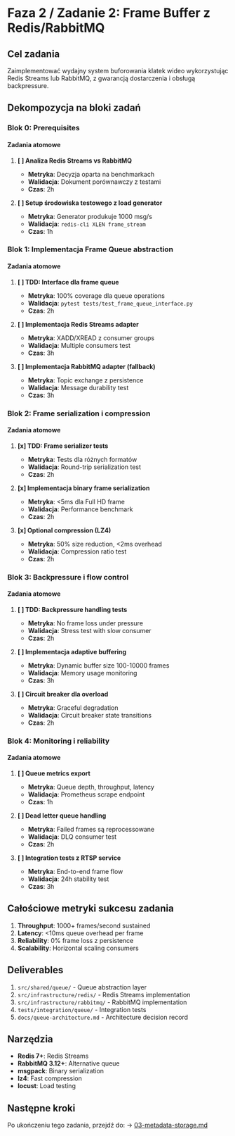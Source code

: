 # Faza 2 / Zadanie 2: Frame Buffer z Redis/RabbitMQ

## Cel zadania

Zaimplementować wydajny system buforowania klatek wideo wykorzystując Redis Streams lub RabbitMQ, z gwarancją dostarczenia i obsługą backpressure.

## Dekompozycja na bloki zadań

### Blok 0: Prerequisites

#### Zadania atomowe

1. **[ ] Analiza Redis Streams vs RabbitMQ**
   - **Metryka**: Decyzja oparta na benchmarkach
   - **Walidacja**: Dokument porównawczy z testami
   - **Czas**: 2h

2. **[ ] Setup środowiska testowego z load generator**
   - **Metryka**: Generator produkuje 1000 msg/s
   - **Walidacja**: `redis-cli XLEN frame_stream`
   - **Czas**: 1h

### Blok 1: Implementacja Frame Queue abstraction

#### Zadania atomowe

1. **[ ] TDD: Interface dla frame queue**
   - **Metryka**: 100% coverage dla queue operations
   - **Walidacja**: `pytest tests/test_frame_queue_interface.py`
   - **Czas**: 2h

2. **[ ] Implementacja Redis Streams adapter**
   - **Metryka**: XADD/XREAD z consumer groups
   - **Walidacja**: Multiple consumers test
   - **Czas**: 3h

3. **[ ] Implementacja RabbitMQ adapter (fallback)**
   - **Metryka**: Topic exchange z persistence
   - **Walidacja**: Message durability test
   - **Czas**: 3h

### Blok 2: Frame serialization i compression

#### Zadania atomowe

1. **[x] TDD: Frame serializer tests**
   - **Metryka**: Tests dla różnych formatów
   - **Walidacja**: Round-trip serialization test
   - **Czas**: 2h

2. **[x] Implementacja binary frame serialization**
   - **Metryka**: <5ms dla Full HD frame
   - **Walidacja**: Performance benchmark
   - **Czas**: 2h

3. **[x] Optional compression (LZ4)**
   - **Metryka**: 50% size reduction, <2ms overhead
   - **Walidacja**: Compression ratio test
   - **Czas**: 2h

### Blok 3: Backpressure i flow control

#### Zadania atomowe

1. **[ ] TDD: Backpressure handling tests**
   - **Metryka**: No frame loss under pressure
   - **Walidacja**: Stress test with slow consumer
   - **Czas**: 2h

2. **[ ] Implementacja adaptive buffering**
   - **Metryka**: Dynamic buffer size 100-10000 frames
   - **Walidacja**: Memory usage monitoring
   - **Czas**: 3h

3. **[ ] Circuit breaker dla overload**
   - **Metryka**: Graceful degradation
   - **Walidacja**: Circuit breaker state transitions
   - **Czas**: 2h

### Blok 4: Monitoring i reliability

#### Zadania atomowe

1. **[ ] Queue metrics export**
   - **Metryka**: Queue depth, throughput, latency
   - **Walidacja**: Prometheus scrape endpoint
   - **Czas**: 1h

2. **[ ] Dead letter queue handling**
   - **Metryka**: Failed frames są reprocessowane
   - **Walidacja**: DLQ consumer test
   - **Czas**: 2h

3. **[ ] Integration tests z RTSP service**
   - **Metryka**: End-to-end frame flow
   - **Walidacja**: 24h stability test
   - **Czas**: 3h

## Całościowe metryki sukcesu zadania

1. **Throughput**: 1000+ frames/second sustained
2. **Latency**: <10ms queue overhead per frame
3. **Reliability**: 0% frame loss z persistence
4. **Scalability**: Horizontal scaling consumers

## Deliverables

1. `src/shared/queue/` - Queue abstraction layer
2. `src/infrastructure/redis/` - Redis Streams implementation
3. `src/infrastructure/rabbitmq/` - RabbitMQ implementation
4. `tests/integration/queue/` - Integration tests
5. `docs/queue-architecture.md` - Architecture decision record

## Narzędzia

- **Redis 7+**: Redis Streams
- **RabbitMQ 3.12+**: Alternative queue
- **msgpack**: Binary serialization
- **lz4**: Fast compression
- **locust**: Load testing

## Następne kroki

Po ukończeniu tego zadania, przejdź do:
→ [03-metadata-storage.md](./03-metadata-storage.md)
